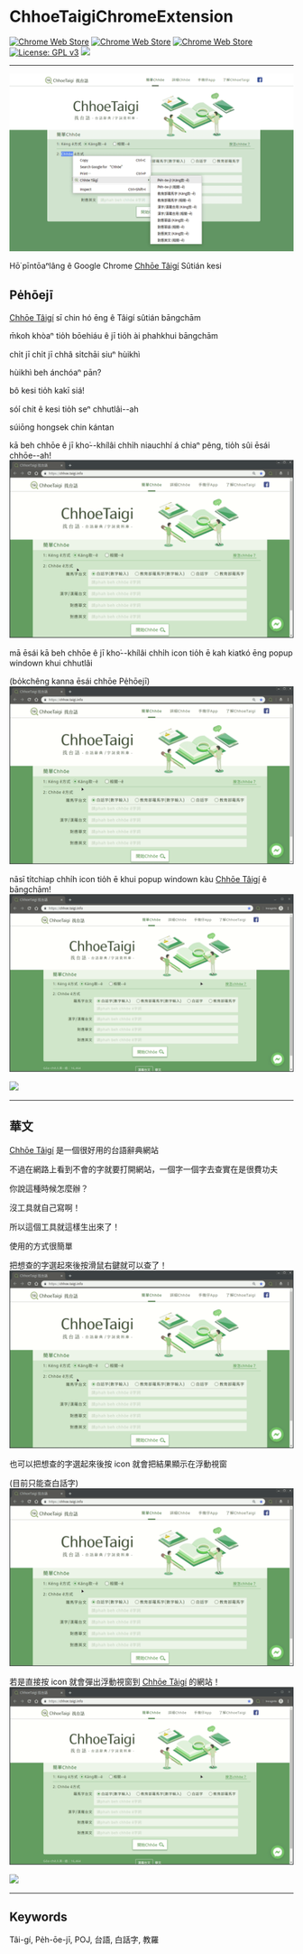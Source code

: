 # ChhoeTaigiChromeExtension
[![Chrome Web Store](https://img.shields.io/chrome-web-store/d/edkmnkmcckbdmiobolimneaeomiiaiah.svg?style=flat-square)](https://chrome.google.com/webstore/detail/bookmark-sidebar/edkmnkmcckbdmiobolimneaeomiiaiah)
[![Chrome Web Store](https://img.shields.io/chrome-web-store/stars/edkmnkmcckbdmiobolimneaeomiiaiah.svg?style=flat-square)](https://chrome.google.com/webstore/detail/bookmark-sidebar/edkmnkmcckbdmiobolimneaeomiiaiah)
[![Chrome Web Store](https://img.shields.io/chrome-web-store/v/edkmnkmcckbdmiobolimneaeomiiaiah.svg?style=flat-square)](https://chrome.google.com/webstore/detail/bookmark-sidebar/edkmnkmcckbdmiobolimneaeomiiaiah)
[![License: GPL v3](https://img.shields.io/badge/License-GPL_v3-lightgray.svg?style=flat-square)](https://www.gnu.org/licenses/gpl-3.0)
[![](https://img.shields.io/badge/made%20with-%e2%9d%a4-ff69b4.svg?style=flat-square)](https://watain666.github.io/)

---

![](/resource/img1.png)

Hō͘ pīntōaⁿlâng ê Google Chrome [Chhōe Tâigí](https://chhoe.taigi.info/) Sûtián kesi

## Pe̍hōejī

[Chhōe Tâigí](https://chhoe.taigi.info/) sī chin hó ēng ê Tâigí sûtián bāngchām

m̄koh khòaⁿ tio̍h bōehiáu ê jī tio̍h ài phahkhui bāngchām

chi̍t jī chi̍t jī chhâ si̍tchāi siuⁿ hùikhì

hùikhì beh ánchóaⁿ pān?

bô kesi tio̍h kakī siá!

só͘í chit ê kesi tio̍h seⁿ chhutlâi--ah

súiōng hongsek chin kántan

kā beh chhōe ê jī kho͘--khílâi chhi̍h niauchhí á chiaⁿ pêng, tio̍h sûi ēsái chhōe--ah!
![selected_menu](/resource/selected_menu.gif)

mā ēsái kā beh chhōe ê jī kho͘--khílâi chhi̍h icon tio̍h ē kah kiatkó ēng popup windown khui chhutlâi

(bo̍kchêng kanna ēsái chhōe Pe̍hōejī)
![selected_click_icon](/resource/selected_click_icon.gif)

nāsī ti̍tchiap chhi̍h icon tio̍h ē khui popup windown kàu [Chhōe Tâigí](https://chhoe.taigi.info/) ê bāngchām!
![click_icon](/resource/click_icon.gif)

[![](https://developer.chrome.com/webstore/images/ChromeWebStore_BadgeWBorder_v2_340x96.png)](https://chrome.google.com/webstore/detail/edkmnkmcckbdmiobolimneaeomiiaiah)

---

## 華文

[Chhōe Tâigí](https://chhoe.taigi.info/) 是一個很好用的台語辭典網站

不過在網路上看到不會的字就要打開網站，一個字一個字去查實在是很費功夫

你說這種時候怎麼辦？

沒工具就自己寫啊！

所以這個工具就這樣生出來了！

使用的方式很簡單

把想查的字選起來後按滑鼠右鍵就可以查了！
![selected_menu](/resource/selected_menu.gif)

也可以把想查的字選起來後按 icon 就會把結果顯示在浮動視窗

(目前只能查白話字)
![selected_click_icon](/resource/selected_click_icon.gif)

若是直接按 icon 就會彈出浮動視窗到 [Chhōe Tâigí](https://chhoe.taigi.info/) 的網站！
![click_icon](/resource/click_icon.gif)

[![](https://developer.chrome.com/webstore/images/ChromeWebStore_BadgeWBorder_v2_340x96.png)](https://chrome.google.com/webstore/detail/edkmnkmcckbdmiobolimneaeomiiaiah)

---

## Keywords

Tâi-gí, Pe̍h-ōe-jī, POJ, 台語, 白話字, 教羅
